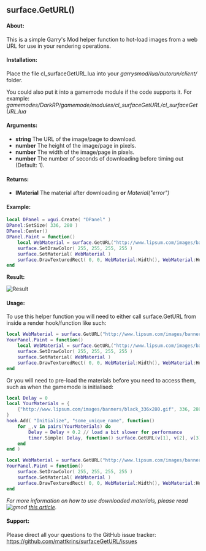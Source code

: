## surface.GetURL()

#### About:
This is a simple Garry's Mod helper function to hot-load images from a web URL for use in your rendering operations.

#### Installation:
Place the file cl_surfaceGetURL.lua into your *garrysmod/lua/autorun/client/* folder.

You could also put it into a gamemode module if the code supports it. For example: *gamemodes/DarkRP/gamemode/modules/cl_surfaceGetURL/cl_surfaceGetURL.lua*

#### Arguments:
- **string** The URL of the image/page to download.
- **number** The height of the image/page in pixels.
- **number** The width of the image/page in pixels.
- **number** The number of seconds of downloading before timing out (Default: 1).

#### Returns:
- **IMaterial** The material after downloading **or** *Material("error")*

#### Example:
```lua
local DPanel = vgui.Create( "DPanel" )
DPanel:SetSize( 336, 280 )
DPanel:Center()
DPanel.Paint = function()
	local WebMaterial = surface.GetURL("http://www.lipsum.com/images/banners/black_336x280.gif", 336, 280)
	surface.SetDrawColor( 255, 255, 255, 255 )
	surface.SetMaterial( WebMaterial )
	surface.DrawTexturedRect( 0, 0, WebMaterial:Width(), WebMaterial:Height() )
end
```
**Result:**

![Result](https://cloud.githubusercontent.com/assets/2367602/17459932/b99e6e76-5c92-11e6-8196-23d8ae567b1f.png)

#### Usage:
To use this helper function you will need to either call surface.GetURL from inside a render hook/function like such: 
```lua
local WebMaterial = surface.GetURL("http://www.lipsum.com/images/banners/black_336x280.gif", 336, 280) // This will give you an error because it has not had time to download the image.
YourPanel.Paint = function()
	local WebMaterial = surface.GetURL("http://www.lipsum.com/images/banners/black_336x280.gif", 336, 280) // This will work because the returned data is updated when the image has downloaded.
	surface.SetDrawColor( 255, 255, 255, 255 )
	surface.SetMaterial( WebMaterial )
	surface.DrawTexturedRect( 0, 0, WebMaterial:Width(), WebMaterial:Height() )
end
```

Or you will need to pre-load the materials before you need to access them, such as when the gamemode is initialised:
```lua
local Delay = 0
local YourMaterials = {
	{"http://www.lipsum.com/images/banners/black_336x280.gif", 336, 280}
}
hook.Add( "Initialize", "some_unique_name", function()
	for _,v in pairs(YourMaterials) do
		Delay = Delay + 0.2 // load a bit slower for performance
		timer.Simple( Delay, function() surface.GetURL(v[1], v[2], v[3]) end )
	end
end )

local WebMaterial = surface.GetURL("http://www.lipsum.com/images/banners/black_336x280.gif", 336, 280) // This will work because we have already pre-downloaded the image above.
YourPanel.Paint = function()
	surface.SetDrawColor( 255, 255, 255, 255 )
	surface.SetMaterial( WebMaterial )
	surface.DrawTexturedRect( 0, 0, WebMaterial:Width(), WebMaterial:Height() )
end
```

*For more information on how to use downloaded materials, please read ![gmod](http://wiki.garrysmod.com/favicon.ico) [this article](http://wiki.garrysmod.com/page/Category:IMaterial).*

#### Support:
Please direct all your questions to the GitHub issue tracker:
https://github.com/mattkrins/surfaceGetURL/issues